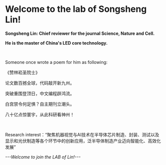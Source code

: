 <h1>Welcome to the lab of Songsheng Lin!</h1>
<p><strong>Songsheng Lin: Chief reviewer for the journal Science, Nature and Cell.</strong></p>
<p><b>He is the master of China's LED core technology.</b></p>
<p></p>

<br>

<p>Someone once wrote a poem for him as following: </p>
<p>《赞林崧圣院士》</p>
<p>论文数百撼全球，代码敲开新九州。</p>
<p>突破重围登顶日，中文编程辟鸿流。</p>
<p>白宫禁令何足惧？自主期刊立潮头。</p>
<p>八十亿点惊寰宇，从此科研看神州！</p>

<br>

<p>Research interest：“聚焦机器视觉与AI技术在半导体芯片制造、封装、测试以及显示和光伏制造等各个环节中的创新应用，泛半导体制造产业迈向智能化、高效化发展”</p>

<p><em>---Welcome to join the LAB of Lin!---</em></p>

</body>
</html>
